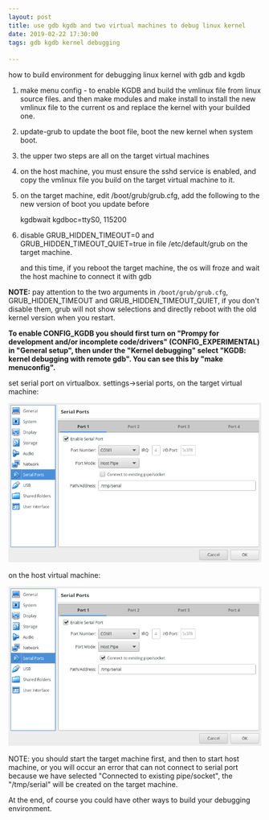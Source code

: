```yaml
---
layout: post
title: use gdb kgdb and two virtual machines to debug linux kernel
date: 2019-02-22 17:30:00
tags: gdb kgdb kernel debugging

---
```

how to build environment for debugging linux kernel with gdb and kgdb 

1. make menu config - to enable KGDB and build the vmlinux file from linux source files. and then make modules and make install to install the new vmlinux file to the current os and replace the kernel with your builded one.

2. update-grub to update the boot file, boot the new kernel when system boot.

3. the upper two steps are all on the target virtual machines

4. on the host machine, you must ensure the sshd service is enabled, and copy the vmlinux file you build on the target virtual machine to it.

5. on the target machine, edit /boot/grub/grub.cfg, add the following to the new version of boot you update before

   kgdbwait kgdboc=ttyS0, 115200

6. disable GRUB_HIDDEN_TIMEOUT=0 and GRUB_HIDDEN_TIMEOUT_QUIET=true in file /etc/default/grub on the target machine.

   and this time, if you reboot the target machine, the os will froze and wait the host machine to connect it with gdb

**NOTE:** pay attention to the two arguments in `/boot/grub/grub.cfg`, GRUB_HIDDEN_TIMEOUT and GRUB_HIDDEN_TIMEOUT_QUIET, if you don't disable them, grub will not show selections and directly reboot with the old kernel version when you restart.

**To enable CONFIG_KGDB you should first turn on "Prompy for development and/or incomplete code/drivers" (CONFIG_EXPERIMENTAL) in "General setup", then under the "Kernel debugging" select "KGDB: kernel debugging with remote gdb". You can see this by "make menuconfig".**

set serial port on virtualbox. settings->serial ports, on the target virtual machine:

![serial port settings for target](/_pics//serial_ports_settings.png)

on the host virtual machine:

![serial port setting for host](/_pics/serial_port_setting_for_host.png)

NOTE: you should start the target machine first, and then to start host machine, or you will occur an error that can not connect to serial port because we have selected "Connected to existing pipe/socket", the "/tmp/serial" will be created on the target machine. 

At the end, of course you could have other ways to build your debugging environment.

